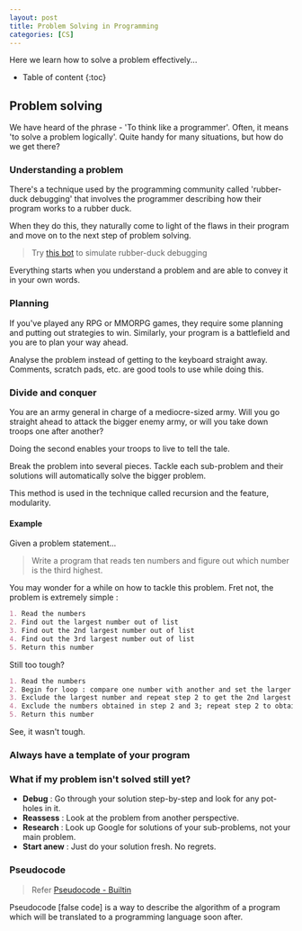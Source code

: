 ```yaml
---
layout: post
title: Problem Solving in Programming
categories: [CS]
---
```


Here we learn how to solve a problem effectively...

* Table of content
{:toc}

## Problem solving

We have heard of the phrase - 'To think like a programmer'. Often, it means 'to solve a problem logically'. Quite handy for many situations, but how do we get there?

### Understanding a problem

There's a technique used by the programming community called 'rubber-duck debugging' that involves the programmer describing how their program works to a rubber duck.

When they do this, they naturally come to light of the flaws in their program and move on to the next step of problem solving.

> Try [this bot](https://www.masswerk.at/elizabot/) to simulate rubber-duck debugging

Everything starts when you understand a problem and are able to convey it in your own words.

### Planning

If you've played any RPG or MMORPG games, they require some planning and putting out strategies to win. Similarly, your program is a battlefield and you are to plan your way ahead.

Analyse the problem instead of getting to the keyboard straight away. Comments, scratch pads, etc. are good tools to use while doing this.

### Divide and conquer

You are an army general in charge of a mediocre-sized army. Will you go straight ahead to attack the bigger enemy army, or will you take down troops one after another?

Doing the second enables your troops to live to tell the tale.

Break the problem into several pieces. Tackle each sub-problem and their solutions will automatically solve the bigger problem.

This method is used in the technique called recursion and the feature, modularity.

#### Example

Given a problem statement...

> Write a program that reads ten numbers and figure out which number is the third highest.

You may wonder for a while on how to tackle this problem. Fret not, the problem is extremely simple :

```md
1. Read the numbers
2. Find out the largest number out of list
3. Find out the 2nd largest number out of list
4. Find out the 3rd largest number out of list
5. Return this number
```

Still too tough?

```md
1. Read the numbers
2. Begin for loop : compare one number with another and set the larger number as greatest until end of list
3. Exclude the largest number and repeat step 2 to get the 2nd largest number
4. Exclude the numbers obtained in step 2 and 3; repeat step 2 to obtain the 3rd largest number
5. Return this number
```

See, it wasn't tough.

### Always have a template of your program

### What if my problem isn't solved still yet?

* **Debug** : Go through your solution step-by-step and look for any pot-holes in it.
* **Reassess** : Look at the problem from another perspective.
* **Research** : Look up Google for solutions of your sub-problems, not your main problem.
* **Start anew** : Just do your solution fresh. No regrets.

### Pseudocode

> Refer [Pseudocode - Builtin](https://builtin.com/data-science/pseudocode)

Pseudocode [false code] is a way to describe the algorithm of a program which will be translated to a programming language soon after.
